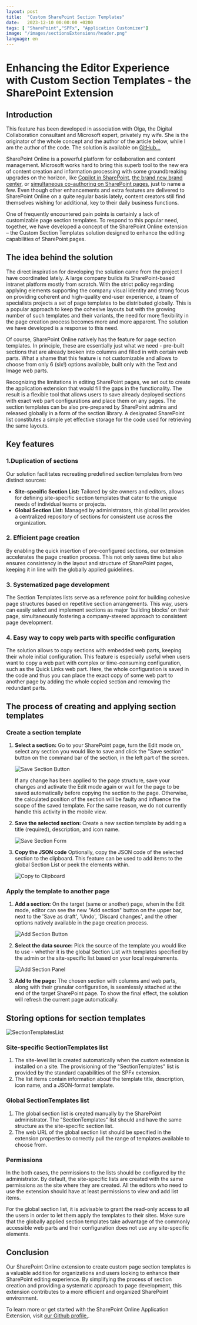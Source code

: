 ```yaml
---
layout: post
title:  "Custom SharePoint Section Templates"
date:   2023-12-10 00:00:00 +0200
tags: [ "SharePoint","SPFx", "Application Customizer"]
image: "/images/sectionsExtensions/header.png"
language: en
---
```


# Enhancing the Editor Experience with Custom Section Templates - the SharePoint Extension

## Introduction

This feature has been developed in association with Olga, the Digital Collaboration consultant and Microsoft expert, privately my wife. She is the originator of the whole concept and the author of the article below, while I am the author of the code. The solution is available on [GitHub...](https://github.com/mkm17/react-application-page-sections)

SharePoint Online is a powerful platform for collaboration and content management. Microsoft works hard to bring this superb tool to the new era of content creation and information processing with some groundbreaking upgrades on the horizon, like [Copilot in SharePoint](https://www.microsoft.com/en-ww/microsoft-365/roadmap?filters=SharePoint&searchterms=124840), [the brand new brand center](https://www.microsoft.com/en-ww/microsoft-365/roadmap?filters=SharePoint&searchterms=124838), or [simultaneous co-authoring on SharePoint pages](https://www.microsoft.com/en-ww/microsoft-365/roadmap?filters=SharePoint&searchterms=124853), just to name a few. Even though other enhancements and extra features are delivered to SharePoint Online on a quite regular basis lately, content creators still find themselves wishing for additional, key to their daily business functions.

One of frequently encountered pain points is certainly a lack of customizable page section templates. To respond to this popular need, together, we have developed a concept of the SharePoint Online extension – the Custom Section Templates solution designed to enhance the editing capabilities of SharePoint pages.

## The idea behind the solution

The direct inspiration for developing the solution came from the project I have coordinated lately. A large company builds its SharePoint-based  intranet platform mostly from scratch. With the strict policy regarding applying elements supporting the company visual identity and strong focus on providing coherent and high-quality end-user experience, a team of specialists projects a set of page templates to be distributed globally. This is a popular approach to keep the cohesive layouts but with the growing number of such templates and their variants, the need for more flexibility in the page creation process becomes more and more apparent. The solution we have developed is a response to this need.

Of course, SharePoint Online natively has the feature for page section templates. In principle, these are essentially just what we need - pre-built sections that are already broken into columns and filled in with certain web parts. What a shame that this feature is not customizable and allows to choose from only 6 (six!) options available, built only with the Text and Image web parts.

Recognizing the limitations in editing SharePoint pages, we set out to create the application extension that would fill the gaps in the functionality. The result is a flexible tool that allows users to save already deployed sections with exact web part configurations and place them on any pages. The section templates can be also pre-prepared by SharePoint admins and released globally in a form of the section library. A designated SharePoint list constitutes a simple yet effective storage for the code used for retrieving the same layouts.

## Key features

### 1.Duplication of sections

Our solution facilitates recreating predefined section templates from two distinct sources:

   - **Site-specific Section List:** Tailored by site owners and editors, allows for defining site-specific section templates that cater to the unique needs of individual teams or projects.
   - **Global Section List:** Managed by administrators, this global list provides a centralized repository of sections for consistent use across the organization.

### 2. Efficient page creation

By enabling the quick insertion of pre-configured sections, our extension accelerates the page creation process. This not only saves time but also ensures consistency in the layout and structure of SharePoint pages, keeping it in line with the globally applied guidelines.

### 3. Systematized page development

The Section Templates lists serve as a reference point for building cohesive page structures based on repetitive section arrangements. This way, users can easily select and implement sections as major 'building blocks' on their page, simultaneously fostering a company-steered approach to consistent page development.

### 4. Easy way to copy web parts with specific configuration

The solution allows to copy sections with embedded web parts, keeping their whole initial configuration. This feature is especially useful when users want to copy a web part with complex or time-consuming configuration, such as the Quick Links web part. Here, the whole configuration is saved in the code and thus you can place the exact copy of some web part to another page by adding the whole copied section and removing the redundant parts.

## The process of creating and applying section templates

### Create a section template
1. **Select a section:** Go to your SharePoint page, turn the Edit mode on, select any section you would like to save and click the "Save section" button on the command bar of the section, in the left part of the screen.
   
   ![Save Section Button](/images/sectionsExtensions/CopySectionButton.png)

   If any change has been applied to the page structure, save your changes and activate the Edit mode again or wait for the page to be saved automatically before copying the section to the page. Otherwise, the calculated position of the section will be faulty and influence the scope of the saved template. For the same reason, we do not currently handle this activity in the mobile view.

2. **Save the selected section:** Create a new section template by adding a title (required), description, and icon name.
   
   ![Save Section Form](/images/sectionsExtensions/CopySectionForm.png)

3. **Copy the JSON code** Optionally, copy the JSON code of the selected section to the clipboard. This feature can be used to add items to the global Section List or peek the elements within.

   ![Copy to Clipboard](/images/sectionsExtensions/CopyToClipboard.png)

### Apply the template to another page
1. **Add a section:** On the target (same or another) page, when in the Edit mode, editor can see the new "Add section" button on the upper bar, next to the 'Save as draft', 'Undo', 'Discard changes', and the other options natively available in the page creation process.
   
   ![Add Section Button](/images/sectionsExtensions/AddSectionButton.png)

2. **Select the data source:** Pick the source of the template you would like to use - whether it is the global Section List with templates specified by the admin or the site-specific list based on your local requirements.
   
   ![Add Section Panel](/images/sectionsExtensions/AddSectionPanel.png)

3. **Add to the page:** The chosen section with columns and web parts, along with their granular configuration, is seamlessly attached at the end of the target SharePoint page. To show the final effect, the solution will refresh the current page automatically. 

## Storing options for section templates

![SectionTemplatesList](/images/sectionsExtensions/SectionTemplatesList.png)


### Site-specific SectionTemplates list

1. The site-level list is created automatically when the custom extension is installed on a site. The provisioning of the "SectionTemplates" list is provided by the standard capabilities of the SPFx extension.
2. The list items contain information about the template title, description, icon name, and a JSON-format template.

### Global SectionTemplates list

1. The global section list is created manually by the SharePoint administrator. The "SectionTemplates" list should and have the same structure as the site-specific section list.
2. The web URL of the global section list should be specified in the extension properties to correctly pull the range of templates available to choose from.

### Permissions

In the both cases, the permissions to the lists should be configured by the administrator. By default, the site-specific lists are created with the same permissions as the site where they are created. All the editors who need to use the extension should have at least permissions to view and add list items.

For the global section list, it is advisable to grant the read-only access to all the users in order to let them apply the templates to their sites. Make sure that the globally applied section templates take advantage of the commonly accessible web parts and their configuration does not use any site-specific elements.

## Conclusion

Our SharePoint Online extension to create custom page section templates is a valuable addition for organizations and users looking to enhance their SharePoint editing experience. By simplifying the process of section creation and providing a systematic approach to page development, this extension contributes to a more efficient and organized SharePoint environment.

To learn more or get started with the SharePoint Online Application Extension, visit [our Github profile.](https://github.com/mkm17/react-application-page-sections).